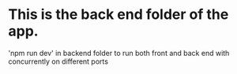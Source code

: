# This is the back end folder of the app.

'npm run dev' in backend folder to run both front and back end with concurrently on different ports